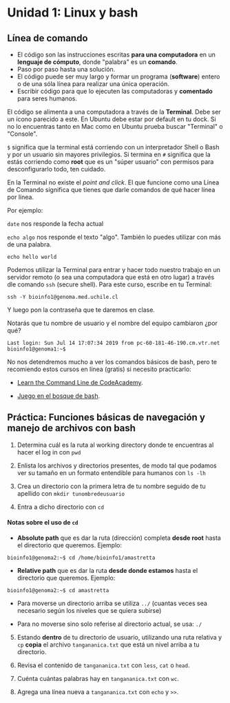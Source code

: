 # Unidad 1: Linux y bash


## Línea de comando

* El código son las instrucciones escritas **para una computadora** en un **lenguaje de cómputo**, donde "palabra" es un **comando**.
* Paso por paso hasta una solución.
* El código puede ser muy largo y formar un programa (**software**) entero o de una sóla línea para realizar una única operación.
* Escribir código para que lo ejecuten las computadoras y **comentado** para seres humanos.

El código se alimenta a una computadora a través de la **Terminal**. Debe ser un ícono parecido a este. En Ubuntu debe estar por default en tu dock. Si no lo encuentras tanto en Mac como en Ubuntu prueba buscar "Terminal" o "Console".

`$` significa que la terminal está corriendo con un interpretador Shell o Bash y por un usuario sin mayores privilegios. Si termina en `#` significa que la estás corriendo como **root** que es un "súper usuario" con permisos para desconfigurarlo todo, ten cuidado.

En la Terminal no existe el *point and click*. El que funcione como una Línea de Comando significa que tienes que darle comandos de qué hacer línea por línea.

Por ejemplo:

`date` nos responde la fecha actual

`echo algo` nos responde el texto "algo". También lo puedes utilizar con más de una palabra.

`echo hello world`

Podemos utilizar la Terminal para entrar y hacer todo nuestro trabajo en un servidor remoto (o sea una computadora que está en otro lugar) a través dle comando `ssh` (secure shell). Para este curso, escribe en tu Terminal:

```
ssh -Y bioinfo1@genoma.med.uchile.cl
```

Y luego pon la contraseña que te daremos en clase.

Notarás que tu nombre de usuario y el nombre del equipo cambiaron ¿por qué?

```
Last login: Sun Jul 14 17:07:34 2019 from pc-60-181-46-190.cm.vtr.net
bioinfo1@genoma1:~$
```

No nos detendremos mucho a ver los comandos básicos de bash, pero te recomiendo estos cursos en línea (gratis) si necesito practicarlo:

* [Learn the Command Line de CodeAcademy](https://www.codecademy.com/learn/learn-the-command-line).

* [Juego en el bosque de bash](http://web.mit.edu/mprat/Public/web/Terminus/Web/main.html).


## Práctica: Funciones básicas de navegación y manejo de archivos con bash

1. Determina cuál es la ruta al working directory donde te encuentras al hacer el log in con `pwd`

2. Enlista los archivos y directorios presentes, de modo tal que podamos ver su tamaño en un formato entendible para humanos con `ls -lh`

3. Crea un directorio con la primera letra de tu nombre seguido de tu apellido con `mkdir tunombredeusuario`

4. Entra a dicho directorio con `cd`


#### Notas sobre el uso de `cd`

* **Absolute path** que es dar la ruta (dirección) completa **desde root** hasta el directorio que queremos. Ejemplo:

 `bioinfo1@genoma2:~$ cd /home/bioinfo1/amastretta`

* **Relative path** que es dar la ruta **desde donde estamos** hasta el directorio que queremos. Ejemplo:

`bioinfo1@genoma2:~$ cd amastretta`

* Para moverse un directorio arriba se utiliza `../` (cuantas veces sea necesario según los niveles que se quiera subirse)

* Para no moverse sino solo referise al directorio actual, se usa: `./`


5. Estando **dentro** de tu directorio de usuario, utilizando una ruta relativa y `cp` **copia** el archivo `tangananica.txt` que está un nivel arriba a tu directorio.

6. Revisa el contenido de `tangananica.txt` con `less`, `cat` o `head`.

7. Cuénta cuántas palabras hay en `tangananica.txt` con `wc`.

8. Agrega una línea nueva a `tangananica.txt` con `echo` y `>>`.
